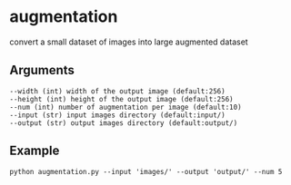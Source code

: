 # augmentation
convert a small dataset of images into large augmented dataset
## Arguments
```
--width (int) width of the output image (default:256)
--height (int) height of the output image (default:256)
--num (int) number of augmentation per image (default:10)
--input (str) input images directory (default:input/)
--output (str) output images directory (default:output/)
```
## Example
```
python augmentation.py --input 'images/' --output 'output/' --num 5 
```

